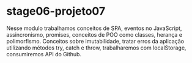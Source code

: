 # stage06-projeto07
Nesse modulo trabalhamos conceitos de SPA, eventos no JavaScript, assincronismo, promises, conceitos de POO como classes, herança e polimorfismo. Conceitos sobre imutabilidade, tratar erros da aplicação utilizando métodos try, catch e throw, trabalharemos com localStorage, consumiremos API do Github.
